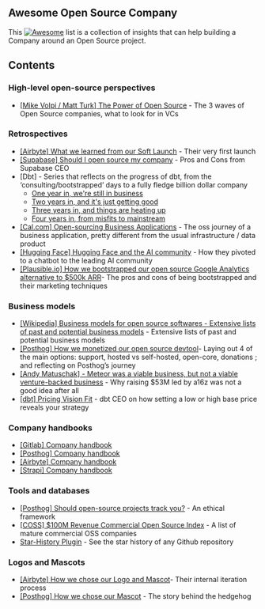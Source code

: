 ## Awesome Open Source Company


<p>This  <a href="https://github.com/sindresorhus/awesome"><img src="https://awesome.re/badge-flat.svg" alt="Awesome"></a>  list is a collection of insights that can help building a Company around an Open Source project. </p>


## Contents

<!-- START doctoc generated TOC please keep comment here to allow auto update -->

<!-- DON'T EDIT THIS SECTION, INSTEAD RE-RUN doctoc TO UPDATE -->

### High-level open-source perspectives

- [[Mike Volpi / Matt Turk] The Power of Open Source](https://mattturck.com/volpi/) - The 3 waves of Open Source companies, what to look for in VCs 

### Retrospectives
- [[Airbyte] What we learned from our Soft Launch](https://airbyte.com/blog/what-we-learned-from-our-soft-launch-and-why-you-should-consider-one) - Their very first launch
- [[Supabase] Should I open source my company](https://supabase.com/blog/2022/03/25/should-i-open-source-my-company) - Pros and Cons from Supabase CEO
- [Dbt] - Series that reflects on the progress of dbt, from the ‘consulting/bootstrapped’ days to a fully fledge billion dollar company
    - [One year in, we're still in business](https://blog.getdbt.com/one-year-in-we-re-still-in-business/)
    - [Two years in, and it's just getting good](https://blog.getdbt.com/two-years-in-and-it-s-just-getting-good/)
    - [Three years in, and things are heating up](https://blog.getdbt.com/three-years-in-things-are-heating-up/)
    - [Four years in, from misfits to mainstream](https://blog.getdbt.com/four-years-in-from-misfits-to-mainstream/)
- [[Cal.com] Open-sourcing Business Applications](https://oss-startup-podcast.launchnotes.io/announcements/1-58007c72-f5fe-487c-b2fa-416eb722eaf9) - The oss journey of a business application, pretty different from the usual infrastructure / data product 
- [[Hugging Face] Hugging Face and the AI community](https://oss-startup-podcast.launchnotes.io/announcements/episode-19-hugging-face-the-open-source-ai-community) - How they pivoted to a chatbot to the leading AI community 
- [[Plausible.io] How we bootstrapped our open source Google Analytics alternative to $500k ARR](https://plausible.io/blog/bootstrapping-saas)- The pros and cons of being bootstrapped and their marketing techniques

### Business models
- [[Wikipedia] Business models for open source softwares - Extensive lists of past and potential business models](https://en.wikipedia.org/wiki/Business_models_for_open-source_software) - Extensive lists of past and potential business models
- [[Posthog] How we monetized our open source devtool](https://posthog.com/blog/open-source-business-models)- Laying out 4 of the main options: support, hosted vs self-hosted, open-core, donations ; and reflecting on Posthog’s journey
- [[Andy Matuschak] - Meteor was a viable business, but not a viable venture-backed business](https://notes.andymatuschak.org/z5AZv9etb27GJ1ZMrmXqyUE7AQbKWsFCTNoVX) - Why raising $53M led by a16z was not a good idea after all 
- [[dbt] Pricing Vision Fit](https://blog.getdbt.com/pricing-vision-fit/) - dbt CEO on how setting a low or high base price reveals your strategy 

### Company handbooks
- [[Gitlab] Company handbook](https://about.gitlab.com/handbook/)
- [[Posthog] Company handbook](https://posthog.com/handbook)
- [[Airbyte] Company handbook](https://handbook.airbyte.com/)
- [[Strapi] Company handbook](https://handbook.strapi.io/)

### Tools and databases
- [[Posthog] Should open-source projects track you?](https://posthog.com/blog/open-source-telemetry-ethical) - An ethical framework 
- [[COSS] $100M Revenue Commercial Open Source Index](https://docs.google.com/spreadsheets/u/1/d/17nKMpi_Dh5slCqzLSFBoWMxNvWiwt2R-t4e_l7LPLhU/edit#gid=0) - A list of mature commercial OSS companies 
- [Star-History Plugin](https://chrome.google.com/webstore/detail/star-history/iijibbcdddbhokfepbblglfgdglnccfn) - See the star history of any Github repository

### Logos and Mascots
- [[Airbyte] How we chose our Logo and Mascot](https://airbyte.com/blog/how-we-chose-our-logo-and-mascot#:~:text=Last%20month%2C%20we%20changed%20our,a%20new%20mascot%20named%20Octavia.)- Their internal iteration process 
- [[Posthog] How we chose our Mascot](https://posthog.com/blog/drawing-hedgehogs) - The story behind the hedgehog 

